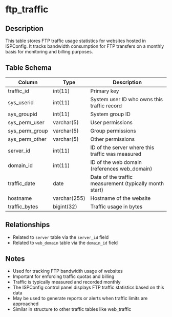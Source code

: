 # ftp_traffic

## Description
This table stores FTP traffic usage statistics for websites hosted in ISPConfig. It tracks bandwidth consumption for FTP transfers on a monthly basis for monitoring and billing purposes.

## Table Schema
| Column | Type | Description |
|--------|------|-------------|
| traffic_id | int(11) | Primary key |
| sys_userid | int(11) | System user ID who owns this traffic record |
| sys_groupid | int(11) | System group ID |
| sys_perm_user | varchar(5) | User permissions |
| sys_perm_group | varchar(5) | Group permissions |
| sys_perm_other | varchar(5) | Other permissions |
| server_id | int(11) | ID of the server where this traffic was measured |
| domain_id | int(11) | ID of the web domain (references web_domain) |
| traffic_date | date | Date of the traffic measurement (typically month start) |
| hostname | varchar(255) | Hostname of the website |
| traffic_bytes | bigint(32) | Traffic usage in bytes |

## Relationships
- Related to `server` table via the `server_id` field
- Related to `web_domain` table via the `domain_id` field

## Notes
- Used for tracking FTP bandwidth usage of websites
- Important for enforcing traffic quotas and billing
- Traffic is typically measured and recorded monthly
- The ISPConfig control panel displays FTP traffic statistics based on this data
- May be used to generate reports or alerts when traffic limits are approached
- Similar in structure to other traffic tables like web_traffic

